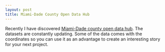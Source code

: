 ```yaml
---
layout: post
title: Miami-Dade County Open Data Hub
---
```


Recently I have discovered [Miami-Dade county open data hub](https://gis-mdc.opendata.arcgis.com).
The datasets are constantly updating. Some of the data comes with the coordinates so you can use it as an advantage to create an interesting story for your next project. 
